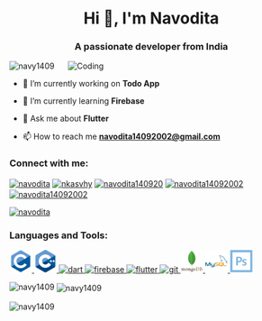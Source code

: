 

<h1 align="center">Hi 👋, I'm Navodita</h1>
<h3 align="center">A passionate developer from India</h3>
<img align="right" alt="Coding" width="400" src="https://media.tenor.com/S59bPkT0pqcAAAAC/programming.gif">

<p align="left"> <img src="https://komarev.com/ghpvc/?username=navy1409&label=Profile%20views&color=0e75b6&style=flat" alt="navy1409" /> </p>

- 🔭 I’m currently working on **Todo App**

- 🌱 I’m currently learning **Firebase**

- 💬 Ask me about **Flutter**

- 📫 How to reach me **navodita14092002@gmail.com**

<h3 align="left">Connect with me:</h3>
<p align="left">
<a href="https://linkedin.com/in/navodita-16a298208" target="blank"><img align="center" src="https://raw.githubusercontent.com/rahuldkjain/github-profile-readme-generator/master/src/images/icons/Social/linked-in-alt.svg" alt="navodita" height="30" width="40" /></a>
<a href="https://instagram.com/nkasvhy" target="blank"><img align="center" src="https://raw.githubusercontent.com/rahuldkjain/github-profile-readme-generator/master/src/images/icons/Social/instagram.svg" alt="nkasvhy" height="30" width="40" /></a>
<a href="https://www.codechef.com/users/navodita140920" target="blank"><img align="center" src="https://cdn.jsdelivr.net/npm/simple-icons@3.1.0/icons/codechef.svg" alt="navodita140920" height="30" width="40" /></a>
<a href="https://codeforces.com/profile/navodita14092002" target="blank"><img align="center" src="https://raw.githubusercontent.com/rahuldkjain/github-profile-readme-generator/master/src/images/icons/Social/codeforces.svg" alt="navodita14092002" height="30" width="40" /></a>
<a href="https://www.leetcode.com/navodita14092002" target="blank"><img align="center" src="https://raw.githubusercontent.com/rahuldkjain/github-profile-readme-generator/master/src/images/icons/Social/leet-code.svg" alt="navodita14092002" height="30" width="40" /></a>
</p>
<p align="left"> <a href="https://github.com/ryo-ma/github-profile-trophy"><img src="https://github-profile-trophy.vercel.app/?username=Navy1409" alt="navodita" /></a> </p>

<h3 align="left">Languages and Tools:</h3>
<p align="left"> <a href="https://www.cprogramming.com/" target="_blank" rel="noreferrer"> <img src="https://raw.githubusercontent.com/devicons/devicon/master/icons/c/c-original.svg" alt="c" width="40" height="40"/> </a> <a href="https://www.w3schools.com/cpp/" target="_blank" rel="noreferrer"> <img src="https://raw.githubusercontent.com/devicons/devicon/master/icons/cplusplus/cplusplus-original.svg" alt="cplusplus" width="40" height="40"/> </a> <a href="https://dart.dev" target="_blank" rel="noreferrer"> <img src="https://www.vectorlogo.zone/logos/dartlang/dartlang-icon.svg" alt="dart" width="40" height="40"/> </a> <a href="https://firebase.google.com/" target="_blank" rel="noreferrer"> <img src="https://www.vectorlogo.zone/logos/firebase/firebase-icon.svg" alt="firebase" width="40" height="40"/> </a> <a href="https://flutter.dev" target="_blank" rel="noreferrer"> <img src="https://www.vectorlogo.zone/logos/flutterio/flutterio-icon.svg" alt="flutter" width="40" height="40"/> </a> <a href="https://git-scm.com/" target="_blank" rel="noreferrer"> <img src="https://www.vectorlogo.zone/logos/git-scm/git-scm-icon.svg" alt="git" width="40" height="40"/> </a> <a href="https://www.mongodb.com/" target="_blank" rel="noreferrer"> <img src="https://raw.githubusercontent.com/devicons/devicon/master/icons/mongodb/mongodb-original-wordmark.svg" alt="mongodb" width="40" height="40"/> </a> <a href="https://www.mysql.com/" target="_blank" rel="noreferrer"> <img src="https://raw.githubusercontent.com/devicons/devicon/master/icons/mysql/mysql-original-wordmark.svg" alt="mysql" width="40" height="40"/> </a> <a href="https://www.photoshop.com/en" target="_blank" rel="noreferrer"> <img src="https://raw.githubusercontent.com/devicons/devicon/master/icons/photoshop/photoshop-line.svg" alt="photoshop" width="40" height="40"/> </a> </p>

<p><img align="left" src="https://github-readme-stats.vercel.app/api/top-langs?username=navy1409&show_icons=true&locale=en&layout=compact" alt="navy1409" /></p>

<p>&nbsp;<img align="center" src="https://github-readme-stats.vercel.app/api?username=navy1409&show_icons=true&locale=en" alt="navy1409" /></p>

<p><img align="center" src="https://github-readme-streak-stats.herokuapp.com/?user=navy1409&" alt="navy1409" /></p>

